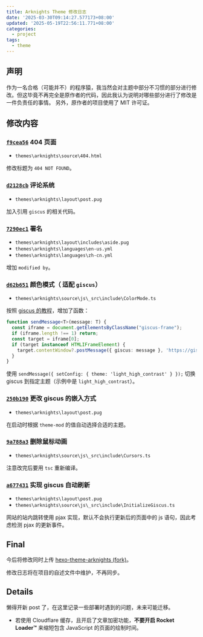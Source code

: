 ```yaml
---
title: Arknights Theme 修改日志
date: '2025-03-30T09:14:27.577173+08:00'
updated: '2025-05-19T22:56:11.771+08:00'
categories:
  - project
tags:
  - theme
---
```


## 声明

作为一名合格（可能并不）的程序猿，我当然会对主题中部分不习惯的部分进行修改。但这毕竟不再完全是原作者的代码，因此我认为说明对哪些部分进行了修改是一件负责任的事情。
另外，原作者的项目使用了 MIT 许可证。

## 修改内容

### [`f9cea56`](https://github.com/weilycoder/weilycoder.github.io/commit/f9cea56da7e80c84404375826cb0855dd1807b93) 404 页面

+ `themes\arknights\source\404.html`

修改标题为 `404 NOT FOUND`。

### [`d2128cb`](https://github.com/weilycoder/weilycoder.github.io/commit/d2128cb160ac2a985966c31ed20e2280a04aaf0a) 评论系统

+ `themes\arknights\layout\post.pug`

加入引用 `giscus` 的相关代码。

### [`7290ec1`](https://github.com/weilycoder/weilycoder.github.io/commit/7290ec1ace22fb3f0b2aa0f4fc6a24595b12c5ff) 署名

+ `themes\arknights\layout\includes\aside.pug`
+ `themes\arknights\languages\en-us.yml`
+ `themes\arknights\languages\zh-cn.yml`

增加 `modified by`。

### [`d62b651`](https://github.com/weilycoder/weilycoder.github.io/commit/d62b651494e9baecdde5e9ed27fa09b28386f9bb) 颜色模式（ 适配 `giscus`）

+ `themes\arknights\source\js\_src\include\ColorMode.ts`

按照 [giscus 的教程](https://github.com/giscus/giscus/blob/main/ADVANCED-USAGE.md)，增加了函数：

```typescript
function sendMessage<T>(message: T) {
  const iframe = document.getElementsByClassName("giscus-frame");
  if (iframe.length !== 1) return;
  const target = iframe[0];
  if (target instanceof HTMLIFrameElement) {
    target.contentWindow?.postMessage({ giscus: message }, 'https://giscus.app');
  }
}
```

使用 `sendMessage({ setConfig: { theme: 'light_high_contrast' } });` 切换 giscus 到指定主题（示例中是 `light_high_contrast`）。

### [`250b190`](https://github.com/weilycoder/weilycoder.github.io/commit/250b1904229e23d86c266a1d223b5d3a4b589a17) 更改 giscus 的嵌入方式

+ `themes\arknights\layout\post.pug`

在启动时根据 `theme-mod` 的值自动选择合适的主题。

### [`9a788a3`](https://github.com/weilycoder/weilycoder.github.io/commit/9a788a38375cfef1f5f21431ce83a4f11b1bc895) 删除鼠标动画

+ `themes\arknights\source\js\_src\include\Cursors.ts`

注意改完后要用 `tsc` 重新编译。

### [`a677431`](https://github.com/weilycoder/weilycoder.github.io/commit/a67743110c0194ef14bc7972c5520194eec6be67) 实现 giscus 自动刷新

+ `themes\arknights\layout\post.pug`
+ `themes\arknights\source\js\_src\include\InitializeGiscus.ts`

网站的站内跳转使用 pjax 实现，默认不会执行更新后的页面中的 js 语句，因此考虑检测 pjax 的更新事件。

## Final

今后将修改同时上传 [hexo-theme-arknights (fork)](https://github.com/weilycoder/hexo-theme-arknights/)。

修改日志将在项目的自述文件中维护，不再同步。

## Details

懒得开新 post 了，在这里记录一些部署时遇到的问题，未来可能迁移。

+ 若使用 Cloudflare 缓存，且开启了文章加密功能，**不要开启 Rocket Loader™** 来缩短包含 JavaScript 的页面的绘制时间。

